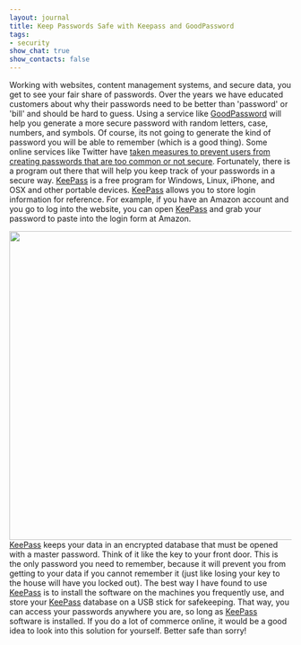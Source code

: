```yaml
---
layout: journal
title: Keep Passwords Safe with Keepass and GoodPassword
tags: 
- security
show_chat: true
show_contacts: false
---
```


Working with websites, content management systems, and secure data, you get to see your fair share of passwords. Over the years we have educated customers about why their passwords need to be better than 'password' or 'bill' and should be hard to guess. Using a service like <a href="http://www.goodpassword.com" target="_blank">GoodPassword</a> will help you generate a more secure password with random letters, case, numbers, and symbols. Of course, its not going to generate the kind of password you will be able to remember (which is a good thing). Some online services like Twitter have <a href="http://www.gaj-it.com/14253/twitter-bans-370-passwords-too-easy-to-hack/" target="_blank">taken measures to prevent users from creating passwords that are too common or not secure</a>. Fortunately, there is a program out there that will help you keep track of your passwords in a secure way. <a href="http://keepass.info" target="_blank">KeePass</a> is a free program for Windows, Linux, iPhone, and OSX and other portable devices. <a href="http://keepass.info" target="_blank">KeePass</a> allows you to store login information for reference. For example, if you have an Amazon account and you go to log into the website, you can open <a href="http://keepass.info" target="_blank">KeePass</a> and grab your password to paste into the login form at Amazon. <p class="rtecenter"> <img alt="" class="aligncenter" src="/sites/default/files/images/main_big.png" title="Keepass" width="550" /> <a href="http://keepass.info" target="_blank">KeePass</a> keeps your data in an encrypted database that must be opened with a master password. Think of it like the key to your front door. This is the only password you need to remember, because it will prevent you from getting to your data if you cannot remember it (just like losing your key to the house will have you locked out). The best way I have found to use <a href="http://keepass.info" target="_blank">KeePass</a> is to install the software on the machines you frequently use, and store your <a href="http://keepass.info" target="_blank">KeePass</a> database on a USB stick for safekeeping. That way, you can access your passwords anywhere you are, so long as <a href="http://keepass.info" target="_blank">KeePass</a> software is installed. If you do a lot of commerce online, it would be a good idea to look into this solution for yourself. Better safe than sorry!